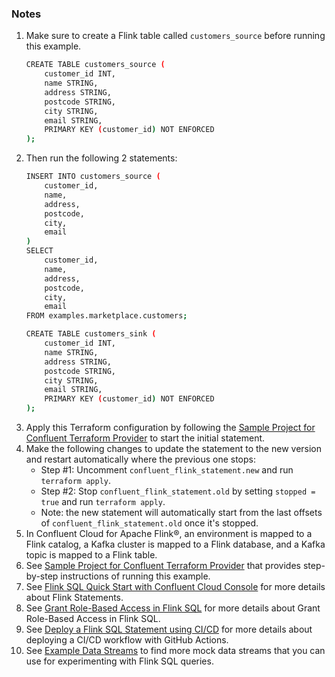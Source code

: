 ### Notes

1. Make sure to create a Flink table called `customers_source` before running this example.
    ```bash
    CREATE TABLE customers_source (
        customer_id INT,
        name STRING,
        address STRING,
        postcode STRING,
        city STRING,
        email STRING,
        PRIMARY KEY (customer_id) NOT ENFORCED
    );
   ```
2. Then run the following 2 statements:
    ```bash
    INSERT INTO customers_source (
        customer_id,
        name,
        address,
        postcode,
        city,
        email
    )
    SELECT
        customer_id,
        name,  
        address,
        postcode,
        city,
        email
    FROM examples.marketplace.customers;
    ```
    ```bash
    CREATE TABLE customers_sink (
        customer_id INT,
        name STRING,
        address STRING,
        postcode STRING,
        city STRING,
        email STRING,
        PRIMARY KEY (customer_id) NOT ENFORCED
    );
    ```
3. Apply this Terraform configuration by following the [Sample Project for Confluent Terraform Provider](https://registry.terraform.io/providers/confluentinc/confluent/latest/docs/guides/sample-project) to start the initial statement.
4. Make the following changes to update the statement to the new version and restart automatically where the previous one stops:
   * Step #1: Uncomment `confluent_flink_statement.new` and run `terraform apply`.
   * Step #2: Stop `confluent_flink_statement.old` by setting `stopped = true` and run `terraform apply`.
   * Note: the new statement will automatically start from the last offsets of `confluent_flink_statement.old` once it's stopped.
5. In Confluent Cloud for Apache Flink®, an environment is mapped to a Flink catalog, a Kafka cluster is mapped to a Flink database, and a Kafka topic is mapped to a Flink table.
6. See [Sample Project for Confluent Terraform Provider](https://registry.terraform.io/providers/confluentinc/confluent/latest/docs/guides/sample-project) that provides step-by-step instructions of running this example.
7. See [Flink SQL Quick Start with Confluent Cloud Console](https://docs.confluent.io/cloud/current/flink/get-started/quick-start-cloud-console.html#flink-sql-quick-start-with-ccloud-console) for more details about Flink Statements.
8. See [Grant Role-Based Access in Flink SQL](https://docs.confluent.io/cloud/current/flink/operate-and-deploy/flink-rbac.html) for more details about Grant Role-Based Access in Flink SQL.
9. See [Deploy a Flink SQL Statement using CI/CD](https://docs.confluent.io/cloud/current/flink/operate-and-deploy/deploy-flink-sql-statement.html) for more details about deploying a CI/CD workflow with GitHub Actions.
10. See [Example Data Streams](https://docs.confluent.io/cloud/current/flink/reference/example-data.html) to find more mock data streams that you can use for experimenting with Flink SQL queries.
